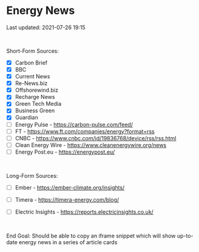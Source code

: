 # Energy News

Last updated: 2021-07-26 19:15

<br>

Short-Form Sources:
- [x] Carbon Brief
- [x] BBC
- [x] Current News
- [x] Re-News.biz
- [x] Offshorewind.biz
- [x] Recharge News
- [x] Green Tech Media
- [x] Business Green
- [x] Guardian
- [ ] Energy Pulse - https://carbon-pulse.com/feed/
- [ ] FT - https://www.ft.com/companies/energy?format=rss
- [ ] CNBC - https://www.cnbc.com/id/19836768/device/rss/rss.html
- [ ] Clean Energy Wire - https://www.cleanenergywire.org/news
- [ ] Energy Post.eu - https://energypost.eu/

<br>

Long-Form Sources:
- [ ] Ember - https://ember-climate.org/insights/
- [ ] Timera - https://timera-energy.com/blog/
- [ ] Electric Insights - https://reports.electricinsights.co.uk/


<br>

End Goal: Should be able to copy an iframe snippet which will show up-to-date energy news in a series of article cards
